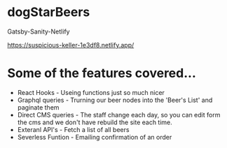 # dogStarBeers
Gatsby-Sanity-Netlify

https://suspicious-keller-1e3df8.netlify.app/

# Some of the features covered...
- React Hooks - Useing functions just so much nicer
- Graphql queries - Trurning our beer nodes into the 'Beer's List' and paginate them
- Direct CMS queries - The staff change each day, so you can edit form the cms and we don't have rebuild the site each time.
- Exteranl API's - Fetch a list of all beers
- Severless Funtion - Emailing confirmation of an order

